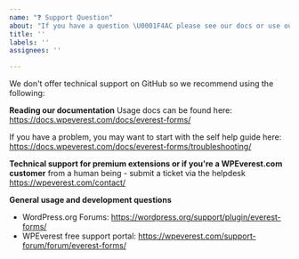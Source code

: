 ```yaml
---
name: "❓ Support Question"
about: "If you have a question \U0001F4AC please see our docs or use our forums, or Support Portal!"
title: ''
labels: ''
assignees: ''

---
```


We don't offer technical support on GitHub so we recommend using the following:

**Reading our documentation**
Usage docs can be found here: https://docs.wpeverest.com/docs/everest-forms/

If you have a problem, you may want to start with the self help guide here: https://docs.wpeverest.com/docs/everest-forms/troubleshooting/

**Technical support for premium extensions or if you're a WPEverest.com customer**
 from a human being - submit a ticket via the helpdesk
https://wpeverest.com/contact/

**General usage and development questions**
- WordPress.org Forums: https://wordpress.org/support/plugin/everest-forms/
- WPEverest free support portal: https://wpeverest.com/support-forum/forum/everest-forms/
